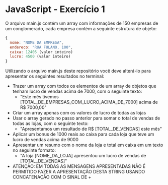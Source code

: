 # JavaScript - Exercício 1

O arquivo main.js contém um array com informações de 150 empresas de um conglomerado, cada empresa contém a seguinte estrutura de objeto:

```javascript
{
  nome: "NOME DA EMPRESA",
  endereco: "RUA FULANO, 100",
  caixa: 12405 (valor inteiro)
  lucro: 4500 (valor inteiro)
}
```

Utilizando o arquivo main.js deste repositório você deve alterá-lo para apresentar os seguintes resultados no terminal:

- Trazer um array com todos os elementos de um array de objetos que tenham lucro de vendas acima de 7000, com o seguinte texto:
  - "Este mês tivemos [TOTAL_DE_EMPRESAS_COM_LUCRO_ACIMA_DE_7000] acima de R$ 7000,00"
- Criar um array apenas com os valores de lucro de todas as lojas
- Usar o array gerado no passo anterior para somar o total de vendas de todas as lojas, com o seguinte texto:
  -  "Apresentamos um resultado de R$ [TOTAL_DE_VENDAS] este mês"
- Aplicar um bonus de 1000 reais ao caixa para cada loja que teve um lucro de vendas acima de 9000
- Apresentar um resumo com o nome da loja e total em caixa em um texto no seguinte formato:
    - "A loja [NOME_DA_LOJA] apresentou um lucro de vendas de [TOTAL_DE_VENDAS]"
- ATENÇÃO: EM TODAS AS MENSAGENS APRESENTADAS NÃO É PERMITIDO FAZER A APRESENTAÇÃO DESTA STRING USANDO CONCATENAÇÃO COM O SINAL DE +
